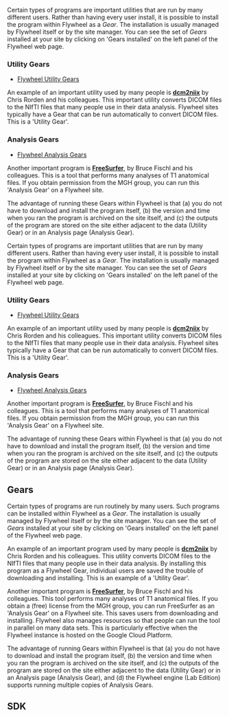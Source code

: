 
Certain types of programs are important utilities that are run by many different users. Rather than having every user install, it is possible to install the program within Flywheel as a *Gear*.  The installation is usually managed by Flywheel itself or by the site manager.  You can see the set of *Gears* installed at your site by clicking on 'Gears installed' on the left panel of the Flywheel web page.

### Utility Gears
* [Flywheel Utility Gears](https://docs.flywheel.io/display/EM/Utility+Gears)

An example of an important utility used by many people is [**dcm2niix**](https://github.com/rordenlab/dcm2niix) by Chris Rorden and his colleagues.  This important utility converts DICOM files to the NIfTI files that many people use in their data analysis.  Flywheel sites typically have a Gear that can be run automatically to convert DICOM files.  This is a 'Utility Gear'.

### Analysis Gears
* [Flywheel Analysis Gears](https://docs.flywheel.io/display/EM/Analysis+Gears)

Another important program is [**FreeSurfer**](https://surfer.nmr.mgh.harvard.edu/), by Bruce Fischl and his colleagues. This is a tool that performs many analyses of T1 anatomical files.  If you obtain permission from the MGH group, you can run this 'Analysis Gear' on a Flywheel site.

The advantage of running these Gears within Flywheel is that (a) you do not have to download and install the program itself, (b) the version and time when you ran the program is archived on the site itself, and (c) the outputs of the program are stored on the site either adjacent to the data (Utility Gear) or in an Analysis page (Analysis Gear).



Certain types of programs are important utilities that are run by many different users. Rather than having every user install, it is possible to install the program within Flywheel as a *Gear*.  The installation is usually managed by Flywheel itself or by the site manager.  You can see the set of *Gears* installed at your site by clicking on 'Gears installed' on the left panel of the Flywheel web page.

### Utility Gears
* [Flywheel Utility Gears](https://docs.flywheel.io/display/EM/Utility+Gears)

An example of an important utility used by many people is [**dcm2niix**](https://github.com/rordenlab/dcm2niix) by Chris Rorden and his colleagues.  This important utility converts DICOM files to the NIfTI files that many people use in their data analysis.  Flywheel sites typically have a Gear that can be run automatically to convert DICOM files.  This is a 'Utility Gear'.

### Analysis Gears
* [Flywheel Analysis Gears](https://docs.flywheel.io/display/EM/Analysis+Gears)

Another important program is [**FreeSurfer**](https://surfer.nmr.mgh.harvard.edu/), by Bruce Fischl and his colleagues. This is a tool that performs many analyses of T1 anatomical files.  If you obtain permission from the MGH group, you can run this 'Analysis Gear' on a Flywheel site.

The advantage of running these Gears within Flywheel is that (a) you do not have to download and install the program itself, (b) the version and time when you ran the program is archived on the site itself, and (c) the outputs of the program are stored on the site either adjacent to the data (Utility Gear) or in an Analysis page (Analysis Gear).

## Gears
Certain types of programs are run routinely by many users. Such programs can be installed within Flywheel as a *Gear*.  The installation is usually managed by Flywheel itself or by the site manager.  You can see the set of *Gears* installed at your site by clicking on 'Gears installed' on the left panel of the Flywheel web page.

An example of an important program used by many people is [**dcm2niix**](https://github.com/rordenlab/dcm2niix) by Chris Rorden and his colleagues.  This utility converts DICOM files to the NIfTI files that many people use in their data analysis.  By installing this program as a Flywheel Gear, individual users are saved the trouble of downloading and installing. This is an example of a 'Utility Gear'.

Another important program is [**FreeSurfer**](https://surfer.nmr.mgh.harvard.edu/), by Bruce Fischl and his colleagues. This tool performs many analyses of T1 anatomical files.  If you obtain a (free) license from the MGH group, you can run FreeSurfer as an 'Analysis Gear' on a Flywheel site.  This saves users from downloading and installing.  Flywheel also manages resources so that people can run the tool in parallel on many data sets. This is particularly effective when the Flywheel instance is hosted on the Google Cloud Platform.

The advantage of running Gears within Flywheel is that (a) you do not have to download and install the program itself, (b) the version and time when you ran the program is archived on the site itself, and (c) the outputs of the program are stored on the site either adjacent to the data (Utility Gear) or in an Analysis page (Analysis Gear), and (d) the Flywheel engine (Lab Edition) supports running multiple copies of Analysis Gears.

## SDK
